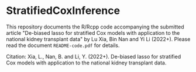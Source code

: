 # StratifiedCoxInference

This repository documents the R/Rcpp code accompanying the submitted article "De-biased lasso for stratified Cox models with application to the national kidney transplant data" by Lu Xia, Bin Nan and Yi Li (2022+).
Please read the document `README-code.pdf` for details.

Citation: Xia, L., Nan, B. and Li, Y. (2022+). De-biased lasso for stratified Cox models with application to the national kidney transplant data. 

